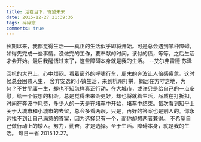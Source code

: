```yaml
---
title: 活在当下，寄望未来
date: 2015-12-27 21:39:35
tags: 碎碎念
comments: true
---
```

长期以来，我都觉得生活——真正的生活似乎即将开始。可是总会遇到某种障碍，如得先完成一些事情。没做完的工作，要奉献的时间，该付的债，等等。之后生活才会开始。最后我醒悟过来了，这些障碍本身就是我的生活。<!--more-->
--艾尔弗雷德·苏泽

回杭的大巴上，心中烦闷。看着窗外的呼啸行车，周末的奔波让人倍感疲惫。这时候总会困惑人生，
舍弃安逸的小镇生活，来到杭州打拼，蜗居在方寸之地，为何？不甘平庸一生，却也不知怎样真正行动，在大城市，或许只是给自己的一点安慰，给一个假想的机会。总是觉得未来会更好，却也将就着生活，品质在打折扣，时间在奔波中耗费，多少人的一天是在堵车中开始，堵车中结束。每次看到知乎上关于大城市和小城市的去留，总会多看两眼，只是，再好的答案也是别人的。你永远找不到让自己满意的答案，因为选择只有一个，而你却想两者兼得。
不希望自己做行动上的矮人。努力，勤奋，才是选择。至于生活。障碍本身，就是我的生活。
每日一省 2015.12.27。